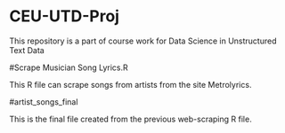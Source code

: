 # CEU-UTD-Proj
This repository is a part of course work for Data Science in Unstructured Text Data

#Scrape Musician Song Lyrics.R

This R file can scrape songs from artists from the site Metrolyrics. 

#artist_songs_final

This is the final file created from the previous web-scraping R file.
